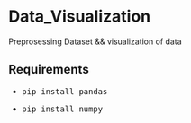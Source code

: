 # Data_Visualization
Preprosessing Dataset &amp;&amp; visualization of data

## Requirements
<ul>
<li><pre>pip install pandas</pre></li>
<li><pre>pip install numpy</pre></li>
</ul>
